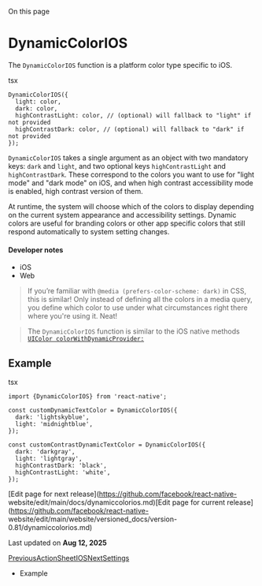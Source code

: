 On this page

# DynamicColorIOS

The `DynamicColorIOS` function is a platform color type specific to iOS.

tsx

    
    
    DynamicColorIOS({  
      light: color,  
      dark: color,  
      highContrastLight: color, // (optional) will fallback to "light" if not provided  
      highContrastDark: color, // (optional) will fallback to "dark" if not provided  
    });  
    

`DynamicColorIOS` takes a single argument as an object with two mandatory
keys: `dark` and `light`, and two optional keys `highContrastLight` and
`highContrastDark`. These correspond to the colors you want to use for "light
mode" and "dark mode" on iOS, and when high contrast accessibility mode is
enabled, high contrast version of them.

At runtime, the system will choose which of the colors to display depending on
the current system appearance and accessibility settings. Dynamic colors are
useful for branding colors or other app specific colors that still respond
automatically to system setting changes.

#### Developer notes​

  * iOS
  * Web

> If you’re familiar with `@media (prefers-color-scheme: dark)` in CSS, this
> is similar! Only instead of defining all the colors in a media query, you
> define which color to use under what circumstances right there where you're
> using it. Neat!

> The `DynamicColorIOS` function is similar to the iOS native methods
> [`UIColor
> colorWithDynamicProvider:`](https://developer.apple.com/documentation/uikit/uicolor/3238040-colorwithdynamicprovider)

## Example​

tsx

    
    
    import {DynamicColorIOS} from 'react-native';  
      
    const customDynamicTextColor = DynamicColorIOS({  
      dark: 'lightskyblue',  
      light: 'midnightblue',  
    });  
      
    const customContrastDynamicTextColor = DynamicColorIOS({  
      dark: 'darkgray',  
      light: 'lightgray',  
      highContrastDark: 'black',  
      highContrastLight: 'white',  
    });  
    

[Edit page for next release](https://github.com/facebook/react-native-
website/edit/main/docs/dynamiccolorios.md)[Edit page for current
release](https://github.com/facebook/react-native-
website/edit/main/website/versioned_docs/version-0.81/dynamiccolorios.md)

Last updated on **Aug 12, 2025**

[ PreviousActionSheetIOS](/docs/actionsheetios)[NextSettings](/docs/settings)

  * Example

